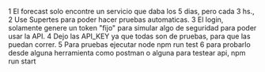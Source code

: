 1 El forecast solo encontre un servicio que daba los 5 dias, pero cada 3 hs.,
2 Use Supertes para poder hacer pruebas automaticas.
3 El login, solamente genere un token "fijo" para simular algo de seguridad para poder usar la API.
4 Dejo las API_KEY ya que todas son de pruebas, para que las puedan correr.
5 Para pruebas ejecutar node npm run test
6 para probarlo desde alguna herramienta como postman o alguna para testear api, npm run start